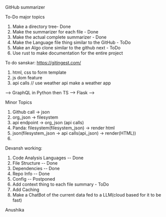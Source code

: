 GitHub summarizer


To-Do major topics

1. Make a directory tree- Done
2. Make the summarizer for each file - Done
3. Make the actual complete summarizer - Done
4. Make the Language file thing similar to the GitHub - ToDo
5. Make an Algo clone similar to the github next - ToDo
6. Use rust to make documentation for the entire project

To do sanskar:
https://gitingest.com/

1. html, css to form template
2. js dom feature
3. api calls // use weather api make a weather app

--> GraphQL in Python then TS
--> Flask
-->

Minor Topics

1. Github call -> json
2. org_json -> filesystem
3. api endpoint -> org_json (api calls)
3. Panda: filesystem(filesystem_json) -> render html
4. json(filesystem_json -> api calls(api_json) -> render(HTML))
2.


Devansh working:

1. Code Analysis Languages -- Done
2. File Structure -- Done
3. Dependencies -- Done
4. Repo Info -- Done
5. Config -- Postponed
6. Add context thing to each file summary - ToDo
7. Add Caching
8. Make a ChatBot of the current data fed to a LLM(cloud based for it to be fast)

Anushika